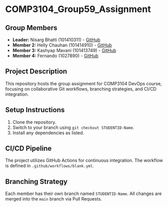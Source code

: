 # COMP3104_Group59_Assignment

## Group Members

- **Leader:** Nisarg Bhatti (101410311) - [GitHub](https://github.com/Nisarg0904)
- **Member 2:** Helly Chauhan (101414910) - [GitHub](https://github.com/helly373)
- **Member 3:** Kashyap Mavani (101413749) - [GitHub](https://github.com/Kashh99)
- **Member 4:** Fernando   (1027890) - [GitHub](https://github.com/johnsmith)

## Project Description

This repository hosts the group assignment for COMP3104 DevOps course, focusing on collaborative Git workflows, branching strategies, and CI/CD integration.

## Setup Instructions

1. Clone the repository.
2. Switch to your branch using `git checkout STUDENTID-Name`.
3. Install any dependencies as listed.

## CI/CD Pipeline

The project utilizes GitHub Actions for continuous integration. The workflow is defined in `.github/workflows/blank.yml`.

## Branching Strategy

Each member has their own branch named `STUDENTID-Name`. All changes are merged into the `main` branch via Pull Requests.
